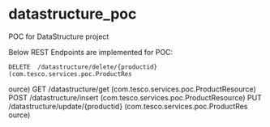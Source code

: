 datastructure_poc
=================

POC for DataStructure project

Below REST Endpoints are implemented for POC:

    DELETE  /datastructure/delete/{productid} (com.tesco.services.poc.ProductRes
ource)
    GET     /datastructure/get (com.tesco.services.poc.ProductResource)
    POST    /datastructure/insert (com.tesco.services.poc.ProductResource)
    PUT     /datastructure/update/{productid} (com.tesco.services.poc.ProductRes
ource)
